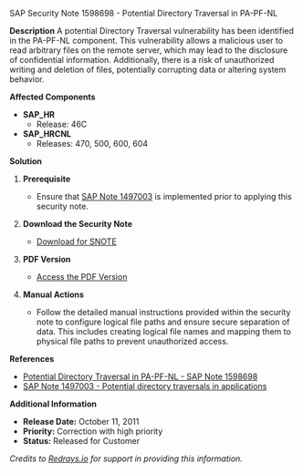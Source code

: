 SAP Security Note 1598698 - Potential Directory Traversal in PA-PF-NL

**Description**
A potential Directory Traversal vulnerability has been identified in the PA-PF-NL component. This vulnerability allows a malicious user to read arbitrary files on the remote server, which may lead to the disclosure of confidential information. Additionally, there is a risk of unauthorized writing and deletion of files, potentially corrupting data or altering system behavior.

**Affected Components**
- **SAP_HR**
  - Release: 46C
- **SAP_HRCNL**
  - Releases: 470, 500, 600, 604

**Solution**
1. **Prerequisite**
   - Ensure that [SAP Note 1497003](https://me.sap.com/notes/1497003) is implemented prior to applying this security note.

2. **Download the Security Note**
   - [Download for SNOTE](https://notesdownloads.sap.com/note/0040000009490912017)

3. **PDF Version**
   - [Access the PDF Version](https://userapps.support.sap.com/sap/support/sfm/notes/print/0001598698?language=en-US&token=5CD3FE1D76F6788266B47B391C14C3D4)

4. **Manual Actions**
   - Follow the detailed manual instructions provided within the security note to configure logical file paths and ensure secure separation of data. This includes creating logical file names and mapping them to physical file paths to prevent unauthorized access.

**References**
- [Potential Directory Traversal in PA-PF-NL - SAP Note 1598698](https://me.sap.com/notes/1598698)
- [SAP Note 1497003 - Potential directory traversals in applications](https://me.sap.com/notes/1497003)

**Additional Information**
- **Release Date:** October 11, 2011
- **Priority:** Correction with high priority
- **Status:** Released for Customer

*Credits to [Redrays.io](https://redrays.io) for support in providing this information.*